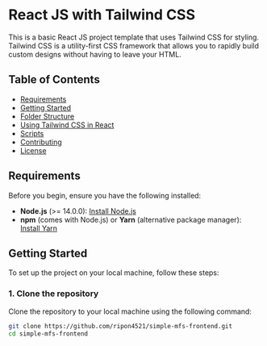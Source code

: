 # React JS with Tailwind CSS

This is a basic React JS project template that uses Tailwind CSS for styling. Tailwind CSS is a utility-first CSS framework that allows you to rapidly build custom designs without having to leave your HTML.

## Table of Contents

- [Requirements](#requirements)
- [Getting Started](#getting-started)
- [Folder Structure](#folder-structure)
- [Using Tailwind CSS in React](#using-tailwind-css-in-react)
- [Scripts](#scripts)
- [Contributing](#contributing)
- [License](#license)

## Requirements

Before you begin, ensure you have the following installed:

- **Node.js** (>= 14.0.0): [Install Node.js](https://nodejs.org/)
- **npm** (comes with Node.js) or **Yarn** (alternative package manager): [Install Yarn](https://yarnpkg.com/)

## Getting Started

To set up the project on your local machine, follow these steps:

### 1. Clone the repository

Clone the repository to your local machine using the following command:

```bash
git clone https://github.com/ripon4521/simple-mfs-frontend.git
cd simple-mfs-frontend
